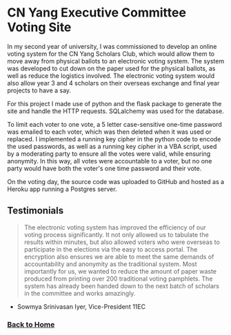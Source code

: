 # CN Yang Executive Committee Voting Site

In my second year of university, I was commissioned to develop an online voting system for the CN Yang Scholars Club, which would allow them to move away from physical ballots to an electronic voting system. The system was developed to cut down on the paper used for the physical ballots, as well as reduce the logistics involved. The electronic voting system would also allow year 3 and 4 scholars on their overseas exchange and final year projects to have a say.

For this project I made use of python and the flask package to generate the site and handle the HTTP requests. SQLalchemy was used for the database.

To limit each voter to one vote, a 5 letter case-sensitive one-time password was emailed to each voter, which was then deleted when it was used or replaced. I implemented a running key cipher in the python code to encode the used passwords, as well as a running key cipher in a VBA script, used by a moderating party to ensure all the votes were valid, while ensuring anonymity. In this way, all votes were accountable to a voter, but no one party would have both the voter's one time password and their vote.

On the voting day, the source code was uploaded to GitHub and hosted as a Heroku app running a Postgres server.

## Testimonials

> The electronic voting system has improved the efficiency of our voting process significantly. It not only allowed us to tabulate the results within minutes, but also allowed voters who were overseas to participate in the elections via the easy to access portal. The encryption also ensures we are able to meet the same demands of accountability and anonymity as the traditional system. Most importantly for us, we wanted to reduce the amount of paper waste produced from printing over 200 traditional voting pamphlets. The system has already been handed down to the next batch of scholars in the committee and works amazingly.
- Sowmya Srinivasan Iyer, Vice-President 11EC


### [Back to Home](index.md)
